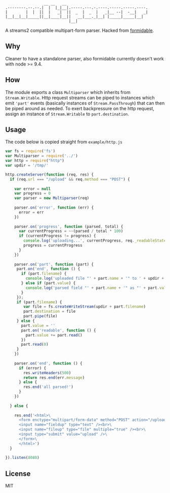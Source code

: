 ```
                 __ __   __                                    
.--------.--.--.|  |  |_|__|.-----.---.-.----.-----.-----.----.
|        |  |  ||  |   _|  ||  _  |  _  |   _|__ --|  -__|   _|
|__|__|__|_____||__|____|__||   __|___._|__| |_____|_____|__|  
                            |__|
```
A streams2 compatible multipart-form parser. Hacked from [formidable](https://github.com/felixge/node-formidable.git).

## Why
Cleaner to have a standalone parser, also formidable currently doesn't work with node >= 9.4.

## How
The module exports a class `Multiparser` which inherits from `Stream.Writable`. Http request streams can be piped to instances which emit `'part'` events (basically instances of `Stream.PassThrough`) that can then be piped around as needed. To exert backpressure on the http request, assign an instance of `Stream.Writable` to `part.destination`.

## Usage
The code below is copied straight from `example/http.js`
```javascript
var fs = require('fs')
var Multiparser = require('../')
var http = require("http")
var updir = '/tmp/'

http.createServer(function (req, res) {
  if (req.url === "/upload" && req.method === "POST") {
    
    var error = null
    var progress = 0
    var parser = new Multiparser(req)
    
    parser.on('error', function (err) {
      error = err
    })
    
    parser.on('progress', function (parsed, total) {
      var currentProgress = ~~(parsed / total * 100)
      if (currentProgress != progress) {
        console.log('uploading...', currentProgress, req._readableState.length)
        progress = currentProgress
      }
    })
    
    parser.on('part', function (part) {
     part.on('end', function () {
       if (part.filename) {
         console.log('uploaded file "' + part.name + '" to ' + updir + part.filename)
       } else if (part.value) {
         console.log('parsed field "' + part.name + '" as "' + part.value + '"')
       }
     });
     if (part.filename) {
        var file = fs.createWriteStream(updir + part.filename)
        part.destination = file
        part.pipe(file)
     } else {
       part.value = ''
       part.on('readable', function () {
         part.value += part.read()
       })
       part.read(0)
     }
    })
    
    parser.on('end', function () {
      if (error) {
        res.writeHeaders(500)
        return res.end(err.message)
      } else {
        res.end('all parsed!')
      }
    })
    
  } else {
	
    res.end('<html>\
      <form enctype="multipart/form-data" method="POST" action="/upload">\
      <input name="fieldup" type="text" /><br>\
      <input name="fileup" type="file" multiple="true" /><br>\
      <input type="submit" value="upload" />\
      </form>\
      </html>')
  }
  
}).listen(8080)
```

## License
MIT
